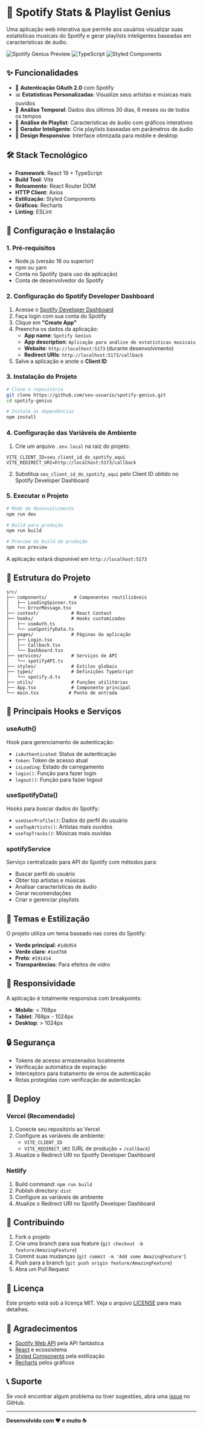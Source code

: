 # 🎵 Spotify Stats & Playlist Genius

Uma aplicação web interativa que permite aos usuários visualizar suas estatísticas musicais do Spotify e gerar playlists inteligentes baseadas em características de áudio.

![Spotify Genius Preview](https://img.shields.io/badge/React-61DAFB?style=for-the-badge&logo=react&logoColor=black)
![TypeScript](https://img.shields.io/badge/TypeScript-007ACC?style=for-the-badge&logo=typescript&logoColor=white)
![Styled Components](https://img.shields.io/badge/styled--components-DB7093?style=for-the-badge&logo=styled-components&logoColor=white)

## ✨ Funcionalidades

- 🔐 **Autenticação OAuth 2.0** com Spotify
- 📊 **Estatísticas Personalizadas**: Visualize seus artistas e músicas mais ouvidos
- 🎯 **Análise Temporal**: Dados dos últimos 30 dias, 6 meses ou de todos os tempos
- 🎵 **Análise de Playlist**: Características de áudio com gráficos interativos
- 🤖 **Gerador Inteligente**: Crie playlists baseadas em parâmetros de áudio
- 📱 **Design Responsivo**: Interface otimizada para mobile e desktop

## 🛠️ Stack Tecnológico

- **Framework**: React 19 + TypeScript
- **Build Tool**: Vite
- **Roteamento**: React Router DOM
- **HTTP Client**: Axios
- **Estilização**: Styled Components
- **Gráficos**: Recharts
- **Linting**: ESLint

## 🚀 Configuração e Instalação

### 1. Pré-requisitos

- Node.js (versão 16 ou superior)
- npm ou yarn
- Conta no Spotify (para uso da aplicação)
- Conta de desenvolvedor do Spotify

### 2. Configuração do Spotify Developer Dashboard

1. Acesse o [Spotify Developer Dashboard](https://developer.spotify.com/dashboard/)
2. Faça login com sua conta do Spotify
3. Clique em **"Create App"**
4. Preencha os dados da aplicação:
   - **App name**: `Spotify Genius`
   - **App description**: `Aplicação para análise de estatísticas musicais`
   - **Website**: `http://localhost:5173` (durante desenvolvimento)
   - **Redirect URIs**: `http://localhost:5173/callback`
5. Salve a aplicação e anote o **Client ID**

### 3. Instalação do Projeto

```bash
# Clone o repositório
git clone https://github.com/seu-usuario/spotify-genius.git
cd spotify-genius

# Instale as dependências
npm install
```

### 4. Configuração das Variáveis de Ambiente

1. Crie um arquivo `.env.local` na raiz do projeto:

```env
VITE_CLIENT_ID=seu_client_id_do_spotify_aqui
VITE_REDIRECT_URI=http://localhost:5173/callback
```

2. Substitua `seu_client_id_do_spotify_aqui` pelo Client ID obtido no Spotify Developer Dashboard

### 5. Executar o Projeto

```bash
# Modo de desenvolvimento
npm run dev

# Build para produção
npm run build

# Preview do build de produção
npm run preview
```

A aplicação estará disponível em `http://localhost:5173`

## 📁 Estrutura do Projeto

```
src/
├── components/          # Componentes reutilizáveis
│   ├── LoadingSpinner.tsx
│   └── ErrorMessage.tsx
├── context/            # React Context
├── hooks/              # Hooks customizados
│   ├── useAuth.ts
│   └── useSpotifyData.ts
├── pages/              # Páginas da aplicação
│   ├── Login.tsx
│   ├── Callback.tsx
│   └── Dashboard.tsx
├── services/           # Serviços de API
│   └── spotifyAPI.ts
├── styles/             # Estilos globais
├── types/              # Definições TypeScript
│   └── spotify.d.ts
├── utils/              # Funções utilitárias
├── App.tsx             # Componente principal
└── main.tsx           # Ponto de entrada
```

## 🔑 Principais Hooks e Serviços

### useAuth()
Hook para gerenciamento de autenticação:
- `isAuthenticated`: Status de autenticação
- `token`: Token de acesso atual
- `isLoading`: Estado de carregamento
- `login()`: Função para fazer login
- `logout()`: Função para fazer logout

### useSpotifyData()
Hooks para buscar dados do Spotify:
- `useUserProfile()`: Dados do perfil do usuário
- `useTopArtists()`: Artistas mais ouvidos
- `useTopTracks()`: Músicas mais ouvidas

### spotifyService
Serviço centralizado para API do Spotify com métodos para:
- Buscar perfil do usuário
- Obter top artistas e músicas
- Analisar características de áudio
- Gerar recomendações
- Criar e gerenciar playlists

## 🎨 Temas e Estilização

O projeto utiliza um tema baseado nas cores do Spotify:
- **Verde principal**: `#1db954`
- **Verde claro**: `#1ed760`
- **Preto**: `#191414`
- **Transparências**: Para efeitos de vidro

## 📱 Responsividade

A aplicação é totalmente responsiva com breakpoints:
- **Mobile**: < 768px
- **Tablet**: 768px - 1024px
- **Desktop**: > 1024px

## 🔒 Segurança

- Tokens de acesso armazenados localmente
- Verificação automática de expiração
- Interceptors para tratamento de erros de autenticação
- Rotas protegidas com verificação de autenticação

## 🚀 Deploy

### Vercel (Recomendado)

1. Conecte seu repositório ao Vercel
2. Configure as variáveis de ambiente:
   - `VITE_CLIENT_ID`
   - `VITE_REDIRECT_URI` (URL de produção + `/callback`)
3. Atualize o Redirect URI no Spotify Developer Dashboard

### Netlify

1. Build command: `npm run build`
2. Publish directory: `dist`
3. Configure as variáveis de ambiente
4. Atualize o Redirect URI no Spotify Developer Dashboard

## 🤝 Contribuindo

1. Fork o projeto
2. Crie uma branch para sua feature (`git checkout -b feature/AmazingFeature`)
3. Commit suas mudanças (`git commit -m 'Add some AmazingFeature'`)
4. Push para a branch (`git push origin feature/AmazingFeature`)
5. Abra um Pull Request

## 📝 Licença

Este projeto está sob a licença MIT. Veja o arquivo [LICENSE](LICENSE) para mais detalhes.

## 🙏 Agradecimentos

- [Spotify Web API](https://developer.spotify.com/documentation/web-api/) pela API fantástica
- [React](https://reactjs.org/) e ecossistema
- [Styled Components](https://styled-components.com/) pela estilização
- [Recharts](https://recharts.org/) pelos gráficos

## 📞 Suporte

Se você encontrar algum problema ou tiver sugestões, abra uma [issue](https://github.com/seu-usuario/spotify-genius/issues) no GitHub.

---

**Desenvolvido com ❤️ e muito ☕**
